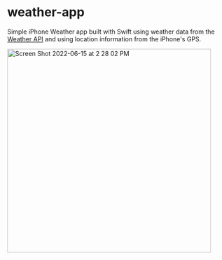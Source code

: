 # weather-app
Simple iPhone Weather app built with Swift using weather data from the [Weather API](https://www.weatherapi.com) and using location information from the iPhone's GPS.

<img width="465" alt="Screen Shot 2022-06-15 at 2 28 02 PM" src="https://user-images.githubusercontent.com/53121061/176275254-9e69c7bf-e09b-4621-917d-9bbd64a5643a.png">
